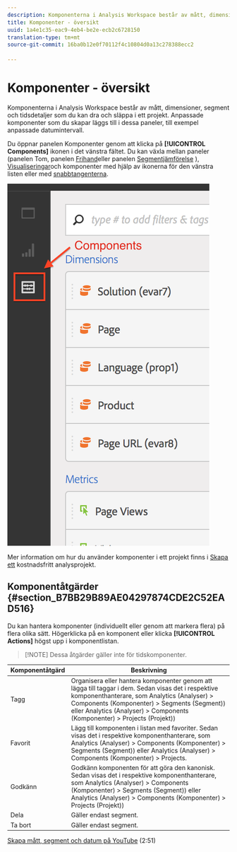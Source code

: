 ```yaml
---
description: Komponenterna i Analysis Workspace består av mått, dimensioner, segment och tidsdetaljer som du kan dra och släppa i ett projekt. Anpassade komponenter som du skapar läggs till i dessa paneler, till exempel anpassade datumintervall.
title: Komponenter - översikt
uuid: 1a4e1c35-eac9-4eb4-be2e-ecb2c6728150
translation-type: tm+mt
source-git-commit: 16ba0b12e0f70112f4c10804d0a13c278388ecc2

---
```



# Komponenter - översikt

Komponenterna i Analysis Workspace består av mått, dimensioner, segment och tidsdetaljer som du kan dra och släppa i ett projekt. Anpassade komponenter som du skapar läggs till i dessa paneler, till exempel anpassade datumintervall.

Du öppnar panelen Komponenter genom att klicka på **[!UICONTROL Components]** ikonen i det vänstra fältet. Du kan växla mellan paneler (panelen Tom, panelen [Frihand](/help/analyze/analysis-workspace/visualizations/freeform-table.md)eller panelen [Segmentjämförelse](/help/analyze/analysis-workspace/c-panels/c-segment-comparison/segment-comparison.md) ), [Visualiseringar](/help/analyze/analysis-workspace/visualizations/freeform-analysis-visualizations.md)och komponenter med hjälp av ikonerna för den vänstra listen eller med [snabbtangenterna](/help/analyze/analysis-workspace/build-workspace-project/fa-shortcut-keys.md).

![](assets/components.png)

Mer information om hur du använder komponenter i ett projekt finns i [Skapa ett](/help/analyze/analysis-workspace/build-workspace-project/t-freeform-project.md) kostnadsfritt analysprojekt.

## Komponentåtgärder {#section_B7BB29B89AE04297874CDE2C52EAD516}

Du kan hantera komponenter (individuellt eller genom att markera flera) på flera olika sätt. Högerklicka på en komponent eller klicka **[!UICONTROL Actions]** högst upp i komponentlistan.

> [!NOTE] Dessa åtgärder gäller inte för tidskomponenter.

| Komponentåtgärd | Beskrivning |
|--- |--- |
| Tagg | Organisera eller hantera komponenter genom att lägga till taggar i dem. Sedan visas det i respektive komponenthanterare, som Analytics (Analyser) > Components (Komponenter) > Segments (Segment)) eller Analytics (Analyser) > Components (Komponenter) > Projects (Projekt)) |
| Favorit | Lägg till komponenten i listan med favoriter. Sedan visas det i respektive komponenthanterare, som Analytics (Analyser) > Components (Komponenter) > Segments (Segment)) eller Analytics (Analyser) > Components (Komponenter) > Projects. |
| Godkänn | Godkänn komponenten för att göra den kanonisk. Sedan visas det i respektive komponenthanterare, som Analytics (Analyser) > Components (Komponenter) > Segments (Segment)) eller Analytics (Analyser) > Components (Komponenter) > Projects (Projekt)) |
| Dela | Gäller endast segment. |
| Ta bort | Gäller endast segment. |

[Skapa mått, segment och datum på YouTube](https://www.youtube.com/watch?v=XXJuNAte8E8&index=25&list=PL2tCx83mn7GuNnQdYGOtlyCu0V5mEZ8sS) (2:51)
